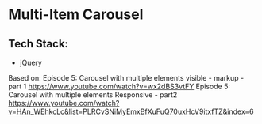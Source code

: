 # Multi-Item Carousel

## Tech Stack:

- jQuery

Based on:
Episode 5: Carousel with multiple elements visible - markup - part 1
https://www.youtube.com/watch?v=wx2dBS3vtFY
Episode 5: Carousel with multiple elements Responsive - part2
https://www.youtube.com/watch?v=HAn_WEhkcLc&list=PLRCvSNiMyEmxBfXuFuQ70uxHcV9itxfTZ&index=6